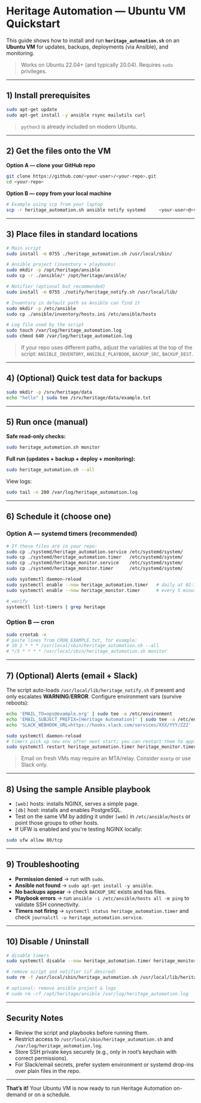 # Heritage Automation — Ubuntu VM Quickstart

This guide shows how to install and run **`heritage_automation.sh`** on an **Ubuntu VM** for updates, backups, deployments (via Ansible), and monitoring.

> Works on Ubuntu 22.04+ (and typically 20.04). Requires `sudo` privileges.

---

## 1) Install prerequisites
```bash
sudo apt-get update
sudo apt-get install -y ansible rsync mailutils curl
```
> `python3` is already included on modern Ubuntu.

---

## 2) Get the files onto the VM
**Option A — clone your GitHub repo**
```bash
git clone https://github.com/<your-user>/<your-repo>.git
cd <your-repo>
```

**Option B — copy from your local machine**
```bash
# Example using scp from your laptop
scp -r heritage_automation.sh ansible notify systemd     <your-user>@<vm-ip>:~/
```

---

## 3) Place files in standard locations
```bash
# Main script
sudo install -m 0755 ./heritage_automation.sh /usr/local/sbin/

# Ansible project (inventory + playbooks)
sudo mkdir -p /opt/heritage/ansible
sudo cp -r ./ansible/* /opt/heritage/ansible/

# Notifier (optional but recommended)
sudo install -m 0755 ./notify/heritage_notify.sh /usr/local/lib/

# Inventory in default path so Ansible can find it
sudo mkdir -p /etc/ansible
sudo cp ./ansible/inventory/hosts.ini /etc/ansible/hosts

# Log file used by the script
sudo touch /var/log/heritage_automation.log
sudo chmod 640 /var/log/heritage_automation.log
```

> If your repo uses different paths, adjust the variables at the top of the script:
> `ANSIBLE_INVENTORY`, `ANSIBLE_PLAYBOOK`, `BACKUP_SRC`, `BACKUP_DEST`.

---

## 4) (Optional) Quick test data for backups
```bash
sudo mkdir -p /srv/heritage/data
echo "hello" | sudo tee /srv/heritage/data/example.txt
```

---

## 5) Run once (manual)
**Safe read-only checks:**
```bash
sudo heritage_automation.sh monitor
```

**Full run (updates + backup + deploy + monitoring):**
```bash
sudo heritage_automation.sh --all
```

View logs:
```bash
sudo tail -n 200 /var/log/heritage_automation.log
```

---

## 6) Schedule it (choose one)

### Option A — systemd timers (recommended)
```bash
# If these files are in your repo:
sudo cp ./systemd/heritage_automation.service /etc/systemd/system/
sudo cp ./systemd/heritage_automation.timer   /etc/systemd/system/
sudo cp ./systemd/heritage_monitor.service    /etc/systemd/system/
sudo cp ./systemd/heritage_monitor.timer      /etc/systemd/system/

sudo systemctl daemon-reload
sudo systemctl enable --now heritage_automation.timer   # daily at 02:10 (VM local time)
sudo systemctl enable --now heritage_monitor.timer      # every 5 minutes

# verify
systemctl list-timers | grep heritage
```

### Option B — cron
```bash
sudo crontab -e
# paste lines from CRON_EXAMPLE.txt, for example:
# 10 2 * * * /usr/local/sbin/heritage_automation.sh --all
# */5 * * * * /usr/local/sbin/heritage_automation.sh monitor
```

---

## 7) (Optional) Alerts (email + Slack)
The script auto-loads `/usr/local/lib/heritage_notify.sh` if present and only escalates **WARNING**/**ERROR**. Configure environment vars (survive reboots):
```bash
echo 'EMAIL_TO=ops@example.org' | sudo tee -a /etc/environment
echo 'EMAIL_SUBJECT_PREFIX=[Heritage Automation]' | sudo tee -a /etc/environment
echo 'SLACK_WEBHOOK_URL=https://hooks.slack.com/services/XXX/YYY/ZZZ' | sudo tee -a /etc/environment

sudo systemctl daemon-reload
# timers pick up new env after next start; you can restart them to apply now:
sudo systemctl restart heritage_automation.timer heritage_monitor.timer
```

> Email on fresh VMs may require an MTA/relay. Consider `msmtp` or use Slack only.

---

## 8) Using the sample Ansible playbook
- `[web]` hosts: installs NGINX, serves a simple page.
- `[db]` host: installs and enables PostgreSQL.
- Test on the same VM by adding it under `[web]` in `/etc/ansible/hosts` or point those groups to other hosts.
- If UFW is enabled and you're testing NGINX locally:
```bash
sudo ufw allow 80/tcp
```

---

## 9) Troubleshooting
- **Permission denied** → run with `sudo`.
- **Ansible not found** → `sudo apt-get install -y ansible`.
- **No backups appear** → check `BACKUP_SRC` exists and has files.
- **Playbook errors** → run `ansible -i /etc/ansible/hosts all -m ping` to validate SSH connectivity.
- **Timers not firing** → `systemctl status heritage_automation.timer` and check `journalctl -u heritage_automation.service`.

---

## 10) Disable / Uninstall
```bash
# disable timers
sudo systemctl disable --now heritage_automation.timer heritage_monitor.timer

# remove script and notifier (if desired)
sudo rm -f /usr/local/sbin/heritage_automation.sh /usr/local/lib/heritage_notify.sh

# optional: remove ansible project & logs
# sudo rm -rf /opt/heritage/ansible /var/log/heritage_automation.log
```

---

## Security Notes
- Review the script and playbooks before running them.
- Restrict access to `/usr/local/sbin/heritage_automation.sh` and `/var/log/heritage_automation.log`.
- Store SSH private keys securely (e.g., only in root’s keychain with correct permissions).
- For Slack/email secrets, prefer system environment or systemd drop-ins over plain files in the repo.

---

**That’s it!** Your Ubuntu VM is now ready to run Heritage Automation on-demand or on a schedule.
